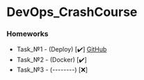 # DevOps_CrashCourse
<h3>Homeworks</h3>

* Task_№1 - (Deploy) [✔️] [GitHub](http://github.com)
* Task_№2 - (Docker) [✔️] 
* Task_№3 - (--------) [❌]
